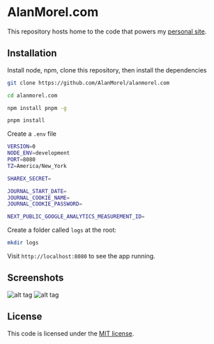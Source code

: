 # AlanMorel.com

This repository hosts home to the code that powers my [personal site](https://alanmorel.com/).

## Installation

Install node, npm, clone this repository, then install the dependencies

```sh
git clone https://github.com/AlanMorel/alanmorel.com
```

```sh
cd alanmorel.com
```

```sh
npm install pnpm -g
```

```sh
pnpm install
```

Create a `.env` file

```sh
VERSION=0
NODE_ENV=development
PORT=8080
TZ=America/New_York

SHAREX_SECRET=

JOURNAL_START_DATE=
JOURNAL_COOKIE_NAME=
JOURNAL_COOKIE_PASSWORD=

NEXT_PUBLIC_GOOGLE_ANALYTICS_MEASUREMENT_ID=
```

Create a folder called `logs` at the root:

```sh
mkdir logs
```

Visit `http://localhost:8080` to see the app running.

## Screenshots

![alt tag](https://i.imgur.com/B7fWF0v.png)
![alt tag](https://i.imgur.com/pmxp3di.png)

## License

This code is licensed under the [MIT license](LICENSE).
